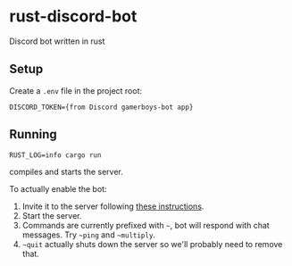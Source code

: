 # rust-discord-bot

Discord bot written in rust

## Setup

Create a `.env` file in the project root:

```
DISCORD_TOKEN={from Discord gamerboys-bot app}
```

## Running

```
RUST_LOG=info cargo run
```

compiles and starts the server.

To actually enable the bot:

1. Invite it to the server following [these instructions](https://discordpy.readthedocs.io/en/stable/discord.html).
2. Start the server.
3. Commands are currently prefixed with `~`, bot will respond with chat messages. Try `~ping` and `~multiply`.
4. `~quit` actually shuts down the server so we'll probably need to remove that.
